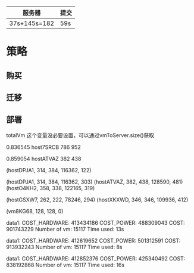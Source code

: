 服务器 | 提交
-|-
37s+145s=182 | 59s

# 策略
## 购买

## 迁移
## 部署

totalVm 这个变量没必要设置，可以通过vmToServer.size()获取

0.836545
host7SRCB
786 952


0.859054
hostATVAZ
382 438

(hostDPJA1, 314, 384, 116362, 122)

(hostDPJA1, 314, 384, 116362, 303)
(hostATVAZ, 382, 438, 128590, 481)
(hostO4KH2, 358, 338, 122165, 319)

(hostGSXW7, 262, 222, 78246, 294)
(hostXKXWD, 346, 346, 109936, 412)

(vm8KG68, 128, 128, 0)


data1:
COST_HARDWARE: 413434186
COST_POWER: 488309043
COST: 901743229
Number of vm: 15117
Time used: 13s

data1:
COST_HARDWARE: 412619652
COST_POWER: 501312591
COST: 913932243
Number of vm: 15117
Time used: 8s

data1:
COST_HARDWARE: 412852376
COST_POWER: 425340492
COST: 838192868
Number of vm: 15117
Time used: 16s
